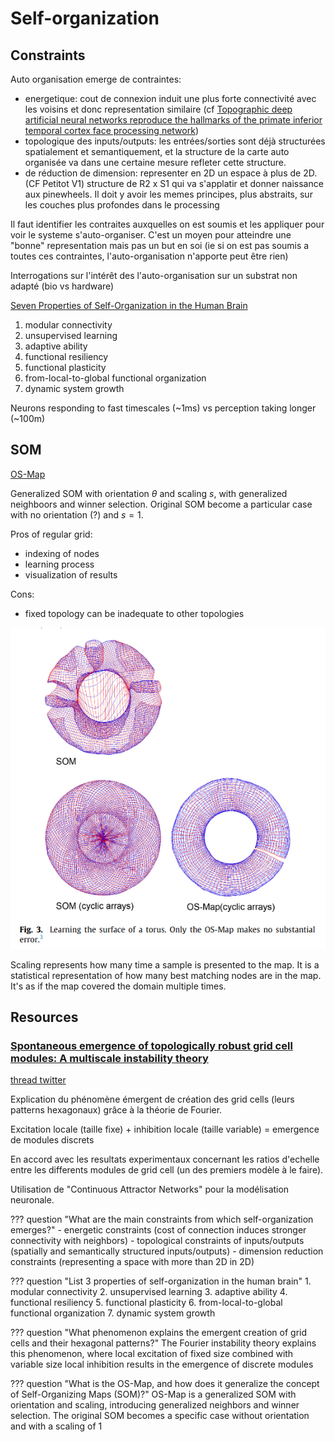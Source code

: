# Self-organization

## Constraints
Auto organisation emerge de contraintes:

- energetique: cout de connexion induit une plus forte connectivité avec les voisins et donc representation similaire (cf [Topographic deep artificial neural networks reproduce the hallmarks of the primate inferior temporal cortex face processing network](https://www.biorxiv.org/content/10.1101/2020.07.09.185116v1.full.pdf))
- topologique des inputs/outputs: les entrées/sorties sont déjà structurées spatialement et semantiquement, et la structure de la carte auto organisée va dans une certaine mesure refleter cette structure.
- de réduction de dimension: representer en 2D un espace à plus de 2D. (CF Petitot V1) structure de R2 x S1 qui va s'applatir et donner naissance aux pinewheels. Il doit y avoir les memes principes, plus abstraits, sur les couches plus profondes dans le processing

Il faut identifier les contraites auxquelles on est soumis et les appliquer pour voir le systeme s'auto-organiser. C'est un moyen pour atteindre une "bonne" representation mais pas un but en soi (ie si on est pas soumis a toutes ces contraintes, l'auto-organisation n'apporte peut être rien)

Interrogations sur l'intérêt des l'auto-organisation sur un substrat non adapté (bio vs hardware)

[Seven Properties of Self-Organization in the Human Brain](https://philarchive.org/archive/DRESPO-3)

1. modular connectivity
2. unsupervised learning
3. adaptive ability
4. functional resiliency
5. functional plasticity
6. from-local-to-global functional organization
7. dynamic system growth

Neurons responding to fast timescales (~1ms) vs perception taking longer (~100m)

## **SOM**

[OS-Map](https://pubmed.ncbi.nlm.nih.gov/26897100/)

Generalized SOM with orientation $\theta$ and scaling $s$, with generalized neighboors and winner selection. Original SOM become a particular case with no orientation (?) and $s=1$.

Pros of regular grid:

- indexing of nodes
- learning process
- visualization of results

Cons:

- fixed topology can be inadequate to other topologies

![](fig/self_organization_osmapgeo.png)

Scaling represents how many time a sample is presented to the map. It is a statistical representation of how many best matching nodes are in the map. It's as if the map covered the domain multiple times.

## Resources

### [Spontaneous emergence of topologically robust grid cell modules: A multiscale instability theory](https://www.biorxiv.org/content/10.1101/2021.10.28.466284v1.full.pdf)
[thread twitter](https://twitter.com/FieteGroup/status/1455269014117105664?s=20&t=uIBKxkSFMzGfl8ou7CN-8A)

Explication du phénomène émergent de création des grid cells (leurs patterns hexagonaux) grâce à la théorie de Fourier.

Excitation locale (taille fixe) + inhibition locale (taille variable) = emergence de modules discrets

En accord avec les resultats experimentaux concernant les ratios d'echelle entre les differents modules de grid cell (un des premiers modèle à le faire).

Utilisation de "Continuous Attractor Networks" pour la modélisation neuronale.

??? question "What are the main constraints from which self-organization emerges?"
    - energetic constraints (cost of connection induces stronger connectivity with neighbors)
    - topological constraints of inputs/outputs (spatially and semantically structured inputs/outputs)
    - dimension reduction constraints (representing a space with more than 2D in 2D)

??? question "List 3 properties of self-organization in the human brain"
    1. modular connectivity
    2. unsupervised learning
    3. adaptive ability
    4. functional resiliency
    5. functional plasticity
    6. from-local-to-global functional organization
    7. dynamic system growth

??? question "What phenomenon explains the emergent creation of grid cells and their hexagonal patterns?"
    The Fourier instability theory explains this phenomenon, where local excitation of fixed size combined with variable size local inhibition results in the emergence of discrete modules

??? question "What is the OS-Map, and how does it generalize the concept of Self-Organizing Maps (SOM)?"
    OS-Map is a generalized SOM with orientation and scaling, introducing generalized neighbors and winner selection. The original SOM becomes a specific case without orientation and with a scaling of 1
